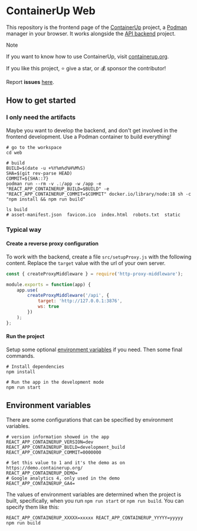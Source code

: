 # ContainerUp Web

This repository is the frontend page of the [ContainerUp](https://github.com/ContainerUp) project,
a [Podman](https://podman.io/) manager in your browser.
It works alongside the [API backend](https://github.com/ContainerUp/containerup) project.

> [!NOTE]
> If you want to know how to use ContainerUp, visit [containerup.org](https://containerup.org/).
>
> If you like this project, ⭐️ give a star, or 💰 sponsor the contributor!
>
>  Report **issues** [here](https://github.com/ContainerUp/containerup/issues).

## How to get started

### I only need the artifacts

Maybe you want to develop the backend, and don't get involved in the frontend development.
Use a Podman container to build everything!

```shell
# go to the workspace
cd web

# build
BUILD=$(date -u +%Y%m%d%H%M%S)
SHA=$(git rev-parse HEAD)
COMMIT=${SHA::7}
podman run --rm -v .:/app -w /app -e "REACT_APP_CONTAINERUP_BUILD=$BUILD" -e "REACT_APP_CONTAINERUP_COMMIT=$COMMIT" docker.io/library/node:18 sh -c "npm install && npm run build"

ls build
# asset-manifest.json  favicon.ico  index.html  robots.txt  static
```

### Typical way

#### Create a reverse proxy configuration

To work with the backend, create a file `src/setupProxy.js` with the following content.
Replace the `target` value with the url of your own server.

```javascript
const { createProxyMiddleware } = require('http-proxy-middleware');

module.exports = function(app) {
    app.use(
        createProxyMiddleware('/api', {
            target: 'http://127.0.0.1:3876',
            ws: true
        })
    );
};
```

#### Run the project

Setup some optional [environment variables](#environment-variables) if you need. Then some final commands.

```shell
# Install dependencies
npm install

# Run the app in the development mode
npm run start
```

## Environment variables

There are some configurations that can be specified by environment variables.

```shell
# version information showed in the app
REACT_APP_CONTAINERUP_VERSION=dev
REACT_APP_CONTAINERUP_BUILD=development_build
REACT_APP_CONTAINERUP_COMMIT=0000000

# Set this value to 1 and it's the demo as on https://demo.containerup.org/
REACT_APP_CONTAINERUP_DEMO=
# Google analytics 4, only used in the demo
REACT_APP_CONTAINERUP_GA4=
```

The values of environment variables are determined when the project is built, specifically, when you run `npm run start`
or `npm run build`. You can specify them like this:

```shell
REACT_APP_CONTAINERUP_XXXXX=xxxxx REACT_APP_CONTAINERUP_YYYYY=yyyyy npm run build
```
